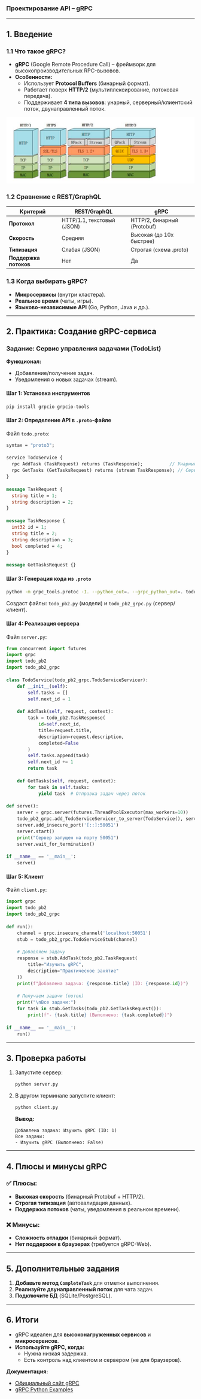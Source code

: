 ### **Проектирование API – gRPC**

---

## **1. Введение**

### **1.1 Что такое gRPC?**

- **gRPC** (Google Remote Procedure Call) – фреймворк для высокопроизводительных RPC-вызовов.
- **Особенности:**
  - Использует **Protocol Buffers** (бинарный формат).
  - Работает поверх **HTTP/2** (мультиплексирование, потоковая передача).
  - Поддерживает **4 типа вызовов**: унарный, серверный/клиентский поток, двунаправленный поток.

![alt text](img/http.png)

### **1.2 Сравнение с REST/GraphQL**

| **Критерий**                  | **REST/GraphQL**              | **gRPC**                           |
| ------------------------------------------- | ----------------------------------- | ---------------------------------------- |
| **Протокол**                  | HTTP/1.1, текстовый (JSON) | HTTP/2, бинарный (Protobuf)      |
| **Скорость**                  | Средняя                      | Высокая (до 10x быстрее) |
| **Типизация**                | Слабая (JSON)                 | Строгая (схема .proto)       |
| **Поддержка потоков** | Нет                              | Да                                     |

### **1.3 Когда выбирать gRPC?**

- **Микросервисы** (внутри кластера).
- **Реальное время** (чаты, игры).
- **Языково-независимые API** (Go, Python, Java и др.).

---

## **2. Практика: Создание gRPC-сервиса**

### **Задание: Сервис управления задачами (TodoList)**

**Функционал:**

- Добавление/получение задач.
- Уведомления о новых задачах (stream).

#### **Шаг 1: Установка инструментов**

```bash
pip install grpcio grpcio-tools
```

#### **Шаг 2: Определение API в `.proto`-файле**

Файл `todo.proto`:

```protobuf
syntax = "proto3";

service TodoService {
  rpc AddTask (TaskRequest) returns (TaskResponse);          // Унарный RPC
  rpc GetTasks (GetTasksRequest) returns (stream TaskResponse); // Серверный поток
}

message TaskRequest {
  string title = 1;
  string description = 2;
}

message TaskResponse {
  int32 id = 1;
  string title = 2;
  string description = 3;
  bool completed = 4;
}

message GetTasksRequest {}
```

#### **Шаг 3: Генерация кода из `.proto`**

```bash
python -m grpc_tools.protoc -I. --python_out=. --grpc_python_out=. todo.proto
```

Создаст файлы: `todo_pb2.py` (модели) и `todo_pb2_grpc.py` (сервер/клиент).

#### **Шаг 4: Реализация сервера**

Файл `server.py`:

```python
from concurrent import futures
import grpc
import todo_pb2
import todo_pb2_grpc

class TodoService(todo_pb2_grpc.TodoServiceServicer):
    def __init__(self):
        self.tasks = []
        self.next_id = 1

    def AddTask(self, request, context):
        task = todo_pb2.TaskResponse(
            id=self.next_id,
            title=request.title,
            description=request.description,
            completed=False
        )
        self.tasks.append(task)
        self.next_id += 1
        return task

    def GetTasks(self, request, context):
        for task in self.tasks:
            yield task  # Отправка задач через поток

def serve():
    server = grpc.server(futures.ThreadPoolExecutor(max_workers=10))
    todo_pb2_grpc.add_TodoServiceServicer_to_server(TodoService(), server)
    server.add_insecure_port('[::]:50051')
    server.start()
    print("Сервер запущен на порту 50051")
    server.wait_for_termination()

if __name__ == '__main__':
    serve()
```

#### **Шаг 5: Клиент**

Файл `client.py`:

```python
import grpc
import todo_pb2
import todo_pb2_grpc

def run():
    channel = grpc.insecure_channel('localhost:50051')
    stub = todo_pb2_grpc.TodoServiceStub(channel)

    # Добавляем задачу
    response = stub.AddTask(todo_pb2.TaskRequest(
        title="Изучить gRPC",
        description="Практическое занятие"
    ))
    print(f"Добавлена задача: {response.title} (ID: {response.id})")

    # Получаем задачи (поток)
    print("\nВсе задачи:")
    for task in stub.GetTasks(todo_pb2.GetTasksRequest()):
        print(f"- {task.title} (Выполнено: {task.completed})")

if __name__ == '__main__':
    run()
```

---

## **3. Проверка работы**

1. Запустите сервер:

   ```bash
   python server.py
   ```
2. В другом терминале запустите клиент:

   ```bash
   python client.py
   ```

   **Вывод:**

   ```
   Добавлена задача: Изучить gRPC (ID: 1)
   Все задачи:
   - Изучить gRPC (Выполнено: False)
   ```

---

## **4. Плюсы и минусы gRPC**

### **✅ Плюсы:**

- **Высокая скорость** (бинарный Protobuf + HTTP/2).
- **Строгая типизация** (автовалидация данных).
- **Поддержка потоков** (чаты, уведомления в реальном времени).

### **❌ Минусы:**

- **Сложность отладки** (бинарный формат).
- **Нет поддержки в браузерах** (требуется gRPC-Web).

---

## **5. Дополнительные задания**

1. **Добавьте метод `CompleteTask`** для отметки выполнения.
2. **Реализуйте двунаправленный поток** для чата задач.
3. **Подключите БД** (SQLite/PostgreSQL).

---

## **6. Итоги**

- gRPC идеален для **высоконагруженных сервисов** и **микросервисов**.
- **Используйте gRPC, когда:**
  - Нужна низкая задержка.
  - Есть контроль над клиентом и сервером (не для браузеров).

**Документация:**

- [Официальный сайт gRPC](https://grpc.io/)
- [gRPC Python Examples](https://github.com/grpc/grpc/tree/master/examples/python)
